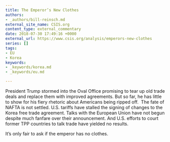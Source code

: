 ```yaml
---
title: The Emperor’s New Clothes
authors:
- _authors/bill-reinsch.md
external_site_name: CSIS.org
content_type: external_commentary
date: 2018-07-30 17:49:16 +0000
external_url: https://www.csis.org/analysis/emperors-new-clothes
series: []
tags:
- EU
- Korea
keywords:
- _keywords/korea.md
- _keywords/eu.md

---
```

President Trump stormed into the Oval Office promising to tear up old trade deals and replace them with improved agreements. But so far, he has little to show for his fiery rhetoric about Americans being ripped off.  The fate of NAFTA is not settled. U.S. tariffs have stalled the signing of changes to the Korea free trade agreement. Talks with the European Union have not begun despite much fanfare over their announcement. And U.S. efforts to court former TPP countries to talk trade have yielded no results. 

It’s only fair to ask if the emperor has no clothes.